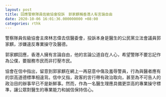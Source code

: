 ```yaml
---
layout: post
title: 回應警察隊員佐級協會投訴　郭家麒稱香港人有言論自由
date: 2020-10-06 16:01:36.000000000 +08:00
categories: rthk
---
```


警察隊員佐級協會主席林志偉去信醫委會，投訴本身是醫生的公民黨立法會議員郭家麒，涉嫌違反專業操守及醫德。

郭家麒回應，香港人擁有言論自由，他的言論公道自在人心，希望警隊不要忘記作為公僕，要服務市民而非打壓市民。

協會在信中指出，留意到郭家麒在網上一再惡意中傷及羞辱警員，行為與醫者應有的崇高道德標準相違背。信中又指，政客的言行帶有政治取向，甚至為不可告人的政治目的辦事早已不是新鮮事。然而，作為一名醫生理應具備更崇高的專業操守標準，讓公眾對醫生的專業能力和誠信保持信心。
